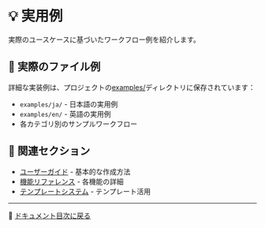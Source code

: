 # 💡 実用例

実際のユースケースに基づいたワークフロー例を紹介します。

## 💼 実際のファイル例

詳細な実装例は、プロジェクトの[examples/](../../examples/)ディレクトリに保存されています：

- `examples/ja/` - 日本語の実用例
- `examples/en/` - 英語の実用例
- 各カテゴリ別のサンプルワークフロー

## 🔗 関連セクション

- [ユーザーガイド](../02-user-guide/README.md) - 基本的な作成方法
- [機能リファレンス](../03-features/README.md) - 各機能の詳細
- [テンプレートシステム](../04-templates/README.md) - テンプレート活用

---

📖 [ドキュメント目次に戻る](../README.md)